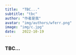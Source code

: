 ```yaml
---
title:  "TBC..."
subtitle: "tbc"
author: "作者是我"
avatar: "img/authors/wferr.png"
image: "img/c.jpg"
date:   2022-10-19
---
```


### TBC...
